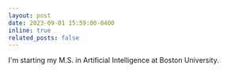 ```yaml
---
layout: post
date: 2023-09-01 15:59:00-0400
inline: true
related_posts: false
---
```


I'm starting my M.S. in Artificial Intelligence at Boston University.
